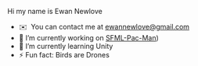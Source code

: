 Hi my name is Ewan Newlove
- ✉️  You can contact me at [ewannewlove@gmail.com](mailto:ewannewlove@gmail.com)
- 🔭 I’m currently working on [SFML-Pac-Man]([https://github.com/BirdsArentRea1/SFML-PAC-MAN))
- 🌱 I’m currently learning Unity
- ⚡ Fun fact: Birds are Drones

